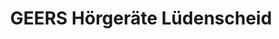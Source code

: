 ---
title: "GEERS Hörgeräte Lüdenscheid"
url: /luedenscheid/geers-hoergeraete-luedenscheid/
shop: Hörgeräte
---